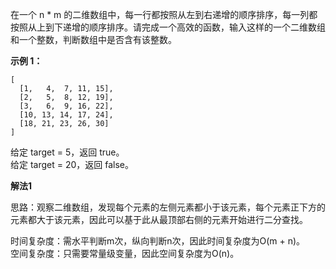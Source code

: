 在一个 n * m 的二维数组中，每一行都按照从左到右递增的顺序排序，每一列都按照从上到下递增的顺序排序。请完成一个高效的函数，输入这样的一个二维数组和一个整数，判断数组中是否含有该整数。

**示例 1：**   
```
[
  [1,   4,  7, 11, 15],
  [2,   5,  8, 12, 19],
  [3,   6,  9, 16, 22],
  [10, 13, 14, 17, 24],
  [18, 21, 23, 26, 30]
]
```
给定 target = 5，返回 true。  
给定 target = 20，返回 false。    

**解法1**

思路：观察二维数组，发现每个元素的左侧元素都小于该元素，每个元素正下方的元素都大于该元素，因此可以基于此从最顶部右侧的元素开始进行二分查找。     

时间复杂度：需水平判断m次，纵向判断n次，因此时间复杂度为O(m + n)。  
空间复杂度：只需要常量级变量，因此空间复杂度为O(n)。  